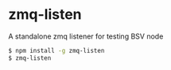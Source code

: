 # zmq-listen
A standalone zmq listener for testing BSV node

```bash
$ npm install -g zmq-listen
$ zmq-listen
```
